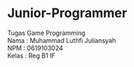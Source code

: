 # Junior-Programmer

Tugas Game Programming\
Nama : Muhammad Luthfi Juliansyah\
NPM : 0619103024\
Kelas : Reg B1 IF
